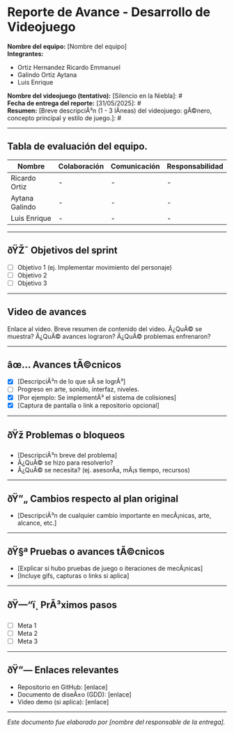 # Reporte de Avance - Desarrollo de Videojuego

**Nombre del equipo:** [Nombre del equipo]  
**Integrantes:**  
- Ortiz Hernandez Ricardo Emmanuel 
- Galindo Ortiz Aytana  
- Luis Enrique  

**Nombre del videojuego (tentativo):** [Silencio en la Niebla]: #  
**Fecha de entrega del reporte:** [31/05/2025]: #  
**Resumen:** [Breve descripciÃ³n (1 - 3 lÃ­neas) del videojuego: gÃ©nero, concepto principal y estilo
de juego.]: #


---

## Tabla de evaluación del equipo.

| Nombre | Colaboración | Comunicación | Responsabilidad
| ----------- | ----------- | ----------- | ----------- |
| Ricardo Ortiz | - | - | - |
| Aytana Galindo | - |  - | - |
| Luis Enrique | - |  - | - |
---

## ðŸŽ¯ Objetivos del sprint

- [ ] Objetivo 1 (ej. Implementar movimiento del personaje)
- [ ] Objetivo 2
- [ ] Objetivo 3

---

## Video de avances

Enlace al video. Breve resumen de contenido del video. Â¿QuÃ© se muestra? Â¿QuÃ© avances lograron? Â¿QuÃ© problemas enfrenaron?

---

## âœ… Avances tÃ©cnicos

- [x] [DescripciÃ³n de lo que sÃ­ se logrÃ³]
- [ ] Progreso en arte, sonido, interfaz, niveles.
- [x] [Por ejemplo: Se implementÃ³ el sistema de colisiones]
- [x] [Captura de pantalla o link a repositorio opcional]

---

## ðŸž Problemas o bloqueos

- [DescripciÃ³n breve del problema]
- Â¿QuÃ© se hizo para resolverlo?
- Â¿QuÃ© se necesita? (ej. asesorÃ­a, mÃ¡s tiempo, recursos)

---

## ðŸ”„ Cambios respecto al plan original

- [DescripciÃ³n de cualquier cambio importante en mecÃ¡nicas, arte, alcance, etc.]

---

## ðŸ§ª Pruebas o avances tÃ©cnicos

- [Explicar si hubo pruebas de juego o iteraciones de mecÃ¡nicas]
- [Incluye gifs, capturas o links si aplica]

---

## ðŸ—“ï¸ PrÃ³ximos pasos

[Lista breve de tarea por hacer o retos identificados.]: #

- [ ] Meta 1
- [ ] Meta 2
- [ ] Meta 3

---

## ðŸ”— Enlaces relevantes

- Repositorio en GitHub: [enlace]  
- Documento de diseÃ±o (GDD): [enlace]  
- Video demo (si aplica): [enlace]

---

*Este documento fue elaborado por [nombre del responsable de la entrega].*
